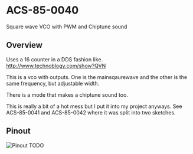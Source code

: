 # ACS-85-0040

Square wave VCO with PWM and Chiptune sound


## Overview

Uses a 16 counter in a DDS fashion like. http://www.technoblogy.com/show?QVN

This is a vco with outputs.  One is the mainsqaurewave and the other is the same
frequency, but adjustable width.

There is a mode that makes a chiptune sound too.

This is really a bit of a hot mess but I put it into my project anyways.
See ACS-85-0041 and ACS-85-0042 where it was split into two sketches.

## Pinout

![Pinout](https://github.com/robstave/ArduinoComponentSketches/blob/master/ACS-85%20ATTiny85%20sketches/ACS-85-0040/images/ACS-85-0040.png) 
TODO
 
 
 
